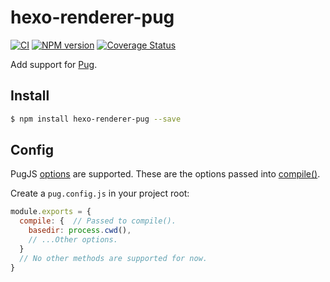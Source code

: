 # hexo-renderer-pug

[![CI](https://github.com/hexojs/hexo-renderer-pug/actions/workflows/ci.yml/badge.svg?branch=master)](https://github.com/hexojs/hexo-renderer-pug/actions/workflows/ci.yml)
[![NPM version](https://badge.fury.io/js/hexo-renderer-pug.svg)](https://www.npmjs.com/package/hexo-renderer-pug)
[![Coverage Status](https://coveralls.io/repos/github/hexojs/hexo-renderer-pug/badge.svg)](https://coveralls.io/github/hexojs/hexo-renderer-pug)

Add support for [Pug].

## Install

```bash
$ npm install hexo-renderer-pug --save
```

## Config

PugJS [options](https://pugjs.org/api/reference.html#options) are supported. These are the options passed into [compile()](https://pugjs.org/api/reference.html#pugcompilesource-options).

Create a `pug.config.js` in your project root:

```js
module.exports = {
  compile: {  // Passed to compile().
    basedir: process.cwd(),
    // ...Other options.
  }
  // No other methods are supported for now.
}
```

[Pug]: http://pugjs.org/

